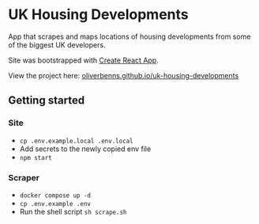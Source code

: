 # UK Housing Developments

App that scrapes and maps locations of housing developments from some of the biggest UK developers.

Site was bootstrapped with [Create React App](https://github.com/facebook/create-react-app).

View the project here: [oliverbenns.github.io/uk-housing-developments](https://oliverbenns.github.io/uk-housing-developments)

## Getting started

### Site

-   `cp .env.example.local .env.local`
-   Add secrets to the newly copied env file
-   `npm start`

### Scraper

-   `docker compose up -d`
-   `cp .env.example .env`
-   Run the shell script `sh scrape.sh`
